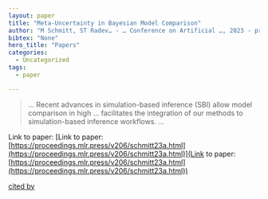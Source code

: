 ```yaml
---
layout: paper
title: "Meta-Uncertainty in Bayesian Model Comparison"
author: "M Schmitt, ST Radev… - … Conference on Artificial …, 2023 - proceedings.mlr.press"
bibtex: "None"
hero_title: "Papers"
categories:
  - Uncategorized
tags:
  - paper

---
```

>… Recent advances in simulation-based inference (SBI) allow model comparison in high … facilitates the integration of our methods to simulation-based inference workflows. …

Link to paper: [Link to paper: [https://proceedings.mlr.press/v206/schmitt23a.html](https://proceedings.mlr.press/v206/schmitt23a.html)](Link to paper: [https://proceedings.mlr.press/v206/schmitt23a.html](https://proceedings.mlr.press/v206/schmitt23a.html))

[cited by](https://scholar.google.com/scholar?cites=18047987674139003356&as_sdt=5,44&sciodt=0,44&hl=en&num=20)
